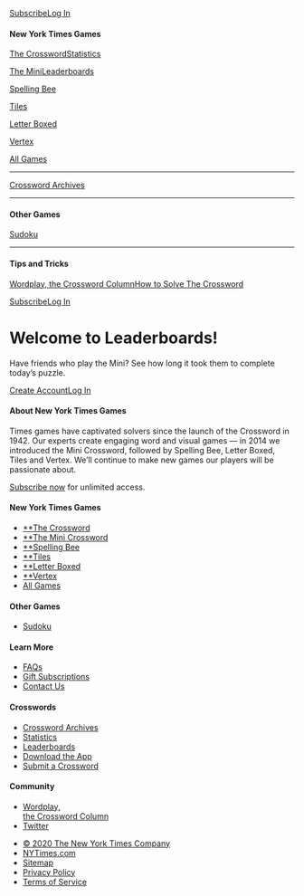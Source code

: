 <div id="js-global-nav" class="pz-nav">

<div id="js-nav-burger" class="pz-nav__hamburger-helper pz-nav__hamburger pz-nav__hamburger-squeeze">

<span class="pz-nav__hamburger-box"><span class="pz-nav__hamburger-inner"></span></span>

</div>

<div id="js-mobile-toolbar" class="pz-nav__toolbar">

</div>

<div class="pz-nav__actions pz-flex-row">

[Subscribe](https://www.nytimes.com/subscription/games?campaignId=4QHQ8)[Log
In](https://myaccount.nytimes.com/auth/login?redirect_uri=https%3A%2F%2Fwww.nytimes.com%2Fpuzzles%2Fleaderboards&response_type=cookie&client_id=games&application=crosswords&asset=navigation-bar)

</div>

</div>

<div id="js-nav-drawer" class="pz-nav-drawer">

#### New York Times Games

<div class="pz-nav-drawer__group daily-crossword">

[The Crossword](/crosswords/game/daily)[Statistics](/puzzles/stats)

</div>

<div class="pz-nav-drawer__group mini-crossword">

[The Mini](/crosswords/game/mini)[Leaderboards](/puzzles/leaderboards)

</div>

<div class="pz-nav-drawer__group spelling-bee">

[Spelling Bee](/puzzles/spelling-bee)

</div>

<div class="pz-nav-drawer__group tiles">

[Tiles](/puzzles/tiles)

</div>

<div class="pz-nav-drawer__group letter-boxed">

[Letter Boxed](/puzzles/letter-boxed)

</div>

<div class="pz-nav-drawer__group vertex">

[Vertex](/puzzles/vertex)

</div>

<div class="pz-nav-drawer__group hub">

[All Games](/crosswords)

</div>

-----

<div class="pz-nav-drawer__group archive">

[Crossword Archives](/crosswords/archive)

</div>

-----

#### Other Games

<div class="pz-nav-drawer__group sudoku">

[Sudoku](/puzzles/sudoku)

</div>

-----

#### Tips and Tricks

<div class="pz-nav-drawer__group tips-and-tricks">

[Wordplay, the Crossword
Column](https://nytimes.com/column/wordplay)[How to Solve The
Crossword](https://nytimes.com/guides/crosswords/how-to-solve-a-crossword-puzzle)

</div>

<div class="pz-nav-drawer__account">

<div class="pz-nav-drawer__account-actions">

[Subscribe](https://www.nytimes.com/subscription/games?campaignId=4QHQ8)[Log
In](https://myaccount.nytimes.com/auth/login?redirect_uri=https%3A%2F%2Fwww.nytimes.com%2Fpuzzles%2Fleaderboards&response_type=cookie&client_id=games&application=crosswords&asset=navigation-bar)

</div>

</div>

</div>

<div class="pz-content lbd-background blue">

<div id="lbd-root">

<div class="lbd-onboarding lbd-container-sm">

<div class="lbd-onboarding__header">

<div class="lbd-onboarding__cover">

</div>

# Welcome to Leaderboards\!

Have friends who play the Mini? See how long it took them to complete
today’s puzzle.

</div>

<div class="lbd-onboarding__actions">

[Create
Account](https://myaccount.nytimes.com/register?redirect_uri=https%3A%2F%2Fwww.nytimes.com%2Fpuzzles%2Fleaderboards&response_type=cookie&client_id=games&application=crosswords&asset=leaderboard)[Log
In](https://myaccount.nytimes.com/auth/login?redirect_uri=https%3A%2F%2Fwww.nytimes.com%2Fpuzzles%2Fleaderboards&response_type=cookie&client_id=games&application=crosswords&asset=leaderboard)

</div>

</div>

</div>

</div>

<div class="pz-footer__wrapper">

<div class="section pz-footer__section pz-footer__about-us">

#### About New York Times Games

Times games have captivated solvers since the launch of the Crossword in
1942. Our experts create engaging word and visual games — in 2014 we
introduced the Mini Crossword, followed by Spelling Bee, Letter Boxed,
Tiles and Vertex. We’ll continue to make new games our players will be
passionate about.

[Subscribe
now](https://www.nytimes.com/subscription/games?campaignId=9W9LL) for
unlimited access.

</div>

<div class="section pz-footer__section pz-footer__section-link-col">

#### New York Times Games

  - [**The Crossword](/crosswords/game/daily)
  - [**The Mini Crossword](/crosswords/game/mini)
  - [**Spelling Bee](/puzzles/spelling-bee)
  - [**Tiles](/puzzles/tiles)
  - [**Letter Boxed](/puzzles/letter-boxed)
  - [**Vertex](/puzzles/vertex)
  - [All
    Games](/crosswords)

</div>

<div class="section pz-footer__section pz-footer__section-link-col">

#### Other Games

  - [Sudoku](/puzzles/sudoku)

#### Learn More

  - [FAQs](https://help.nytimes.com/hc/en-us/articles/115014755667-New-York-Times-Crossword)
  - [Gift
    Subscriptions](https://nytimes.com/subscription/crosswords/gift)
  - [Contact Us](mailto:NYTCrossword@nytimes.com)

</div>

<div class="section pz-footer__section pz-footer__section-link-col">

#### Crosswords

  - [Crossword Archives](/crosswords/archive)
  - [Statistics](/puzzles/stats)
  - [Leaderboards](/puzzles/leaderboards)
  - [Download the App](/crosswords/apps)
  - [Submit a Crossword](/puzzles/submissions/crossword)

#### Community

  - [Wordplay,  
    the Crossword
Column](https://nytimes.com/column/wordplay)
  - [Twitter](https://twitter.com/NYTimesWordplay)

</div>

<div class="section pz-footer__section pz-footer__legal pz-footer__section-link-col">

  - [© 2020 The New York Times Company](https://www.nytco.com/)
  - [NYTimes.com](https://nytimes.com)
  - [Sitemap](https://spiderbites.nytimes.com/)
  - [Privacy
    Policy](https://nytimes.com/subscription/privacy-policy#/privacy)
  - [Terms of
    Service](https://help.nytimes.com/hc/en-us/articles/115014893428-Terms-of-service)

</div>

</div>

<div id="ratio-hook">

</div>

<div id="width-hook">

</div>
